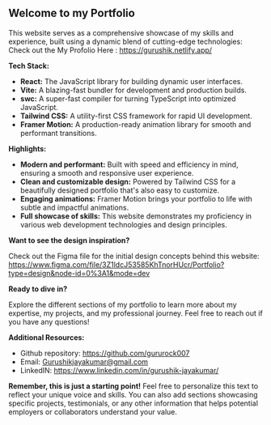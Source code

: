 ## Welcome to my Portfolio 

This website serves as a comprehensive showcase of my skills and experience, built using a dynamic blend of cutting-edge technologies:
Check out the My Profolio Here : https://gurushik.netlify.app/

**Tech Stack:**

* **React:** The JavaScript library for building dynamic user interfaces.
* **Vite:** A blazing-fast bundler for development and production builds.
* **swc:** A super-fast compiler for turning TypeScript into optimized JavaScript.
* **Tailwind CSS:** A utility-first CSS framework for rapid UI development.
* **Framer Motion:** A production-ready animation library for smooth and performant transitions.

**Highlights:**

* **Modern and performant:** 
Built with speed and efficiency in mind, ensuring a smooth and responsive user experience.
* **Clean and customizable design:** 
Powered by Tailwind CSS for a beautifully designed portfolio that's also easy to customize.
* **Engaging animations:** 
Framer Motion brings your portfolio to life with subtle and impactful animations.
* **Full showcase of skills:** 
This website demonstrates my proficiency in various web development technologies and design principles.

**Want to see the design inspiration?**

Check out the Figma file for the initial design concepts behind this website: https://www.figma.com/file/3Z1ldcJ53585KhTnorHUcr/Portfolio?type=design&node-id=0%3A1&mode=dev

**Ready to dive in?**

Explore the different sections of my portfolio to learn more about my expertise, my projects, and my professional journey. Feel free to reach out if you have any questions!

**Additional Resources:**

* Github repository: https://github.com/gururock007
* Email: Gurushikjayakumar@gmail.com
* LinkedIN: https://www.linkedin.com/in/gurushik-jayakumar/

**Remember, this is just a starting point!** 
Feel free to personalize this text to reflect your unique voice and skills. You can also add sections showcasing specific projects, testimonials, or any other information that helps potential employers or collaborators understand your value.

